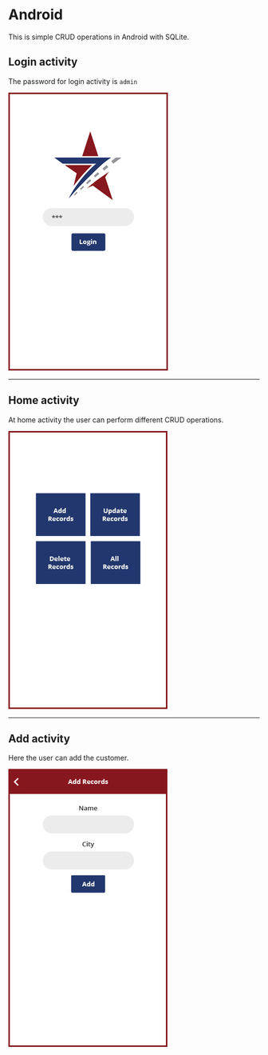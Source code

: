 # Android
This is simple CRUD operations in Android with SQLite.

## Login activity

<p> The password for login activity is <code>admin</code></p>

![SevenStar screenshot](images/sign.jpg)

<hr>

## Home activity
<p>At home activity the user can perform different CRUD operations.</p>

![SevenStar screenshot](images/home.jpg)

<hr>

## Add activity
<p>Here the user can add the customer.</p>

![SevenStar screenshot](images/add.jpg)







